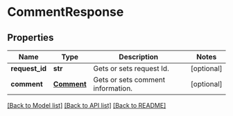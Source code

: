 # CommentResponse

## Properties
Name | Type | Description | Notes
------------ | ------------- | ------------- | -------------
**request_id** | **str** | Gets or sets request Id. | [optional] 
**comment** | [**Comment**](Comment.md) | Gets or sets comment information. | [optional] 

[[Back to Model list]](../README.md#documentation-for-models) [[Back to API list]](../README.md#documentation-for-api-endpoints) [[Back to README]](../README.md)


